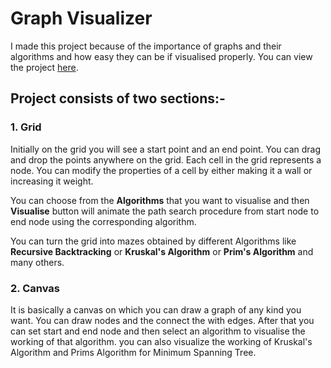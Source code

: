 # Graph Visualizer

I made this project because of the importance of graphs and their algorithms and how easy they can be if visualised properly.
You can view the project [here](https://anu8690.github.io/path-finding-visualizer/).

## Project consists of two sections:- 

### 1. Grid
Initially on the grid you will see a start point and an end point. You can drag and drop the points anywhere on the grid.
Each cell in the grid represents a node. You can modify the properties of a cell by either making it a wall or increasing it weight.

You can choose from the **Algorithms** that you want to visualise and then **Visualise** button will animate the path search procedure from start node to end node using the corresponding algorithm.

You can turn the grid into mazes obtained by different Algorithms like **Recursive Backtracking** or **Kruskal's Algorithm** or **Prim's Algorithm** and many others.

### 2. Canvas
It is basically a canvas on which you can draw a graph of any kind you want. You can draw nodes and the connect the with edges.
After that you can set start and end node and then select an algorithm to visualise the working of that algorithm.
you can also visualize the working of Kruskal's Algorithm and Prims Algorithm for Minimum Spanning Tree.
